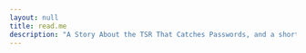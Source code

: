 ```yaml
---
layout: null
title: read.me
description: "A Story About the TSR That Catches Passwords, and a short History"
---
```

